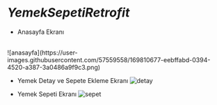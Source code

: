 # **_YemekSepetiRetrofit_**

- Anasayfa Ekranı
<br>
![anasayfa](https://user-images.githubusercontent.com/57559558/169810677-eebffabd-0394-4520-a387-3a0486a9f9c3.png)

- Yemek Detay ve Sepete Ekleme Ekranı
![detay](https://user-images.githubusercontent.com/57559558/169810696-ddad2ce6-168c-4a33-99ce-68380f06d963.png)

- Yemek Sepeti Ekranı
![sepet](https://user-images.githubusercontent.com/57559558/169810704-3faad8d3-2225-414b-b235-0b8ed46be22d.png)
